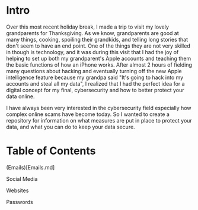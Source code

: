 # Intro
Over this most recent holiday break, I made a trip to visit my lovely grandparents for Thanksgiving. As we know, grandparents are good at many things, cooking, spoiling their grandkids, and telling long stories that don't seem to have an end point. One of the things they are not very skilled in though is technology, and it was during this visit that I had the joy of helping to set up both my grandparent's Apple accounts and teaching them the basic functions of how an iPhone works. After almost 2 hours of fielding many questions about hacking and eventually turning off the new Apple intelligence feature because my grandpa said "It's going to hack into my accounts and steal all my data", I realized that I had the perfect idea for a digital concept for my final, cybersecurity and how to better protect your data online. 

I have always been very interested in the cybersecurity field especially how complex online scams have become today. So I wanted to create a repository for information on what measures are put in place to protect your data, and what you can do to keep your data secure. 

# Table of Contents

(Emails)[Emails.md]

Social Media 

Websites

Passwords 


